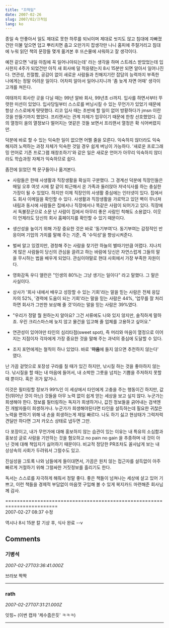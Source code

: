 ```yaml
---
title: "끄적임"
date: 2007-02-26
slug: 2007/02/끄적임
lang: ko
---
```


종일 속 안좋아서 일도 제대로 못한 하루를 되뇌이며 제대로 씻지도 않고 침대에 자빠졌건만
이불 덮으면 덥고 뿌리치면 춥고 오만가지 잡생각만 나니 홈피에 주절거리고
침대에 누워 읽던 책의 문장들 몇개 옮겨본 후 뜨슨물에 샤워하고 잘 생각이다.

예전 같으면 '내일 아침에 꼭 일어나야되는데' 라는 생각을 하며 스트레스 받았었는데
입사한지 4주가 되었건만 아직 새 회사에 덜 적응됐는지 8시 15분만 되면 알아서 일어나진다.
연관성, 친절함, 공감이 없이 새로운 사람들과 친해지기란 잡담의 능력까지 부족한 나에게는 정말 어려운 일이다. 어차피 알아서 일어나지니까 '좀 늦게 자면 어때' 생각이 고개를 쳐든다.

여태까지 회사란 곳을 다닐 때는 99년 알바 회사, 99년초 ci까지. 입사를 하면서부터 뚜렷한 미션이 있었다.
입사당일부터 스스로를 버닝시킬 수 있는 무언가가 있었기 때문에 항상 스스로에게 떳떳했다. 
리코 입사 때는 초반에 할 일이 없어 방황하다가 jmsn 이란 것을 만들기까지 했었다.
프리랜서는 관계 자체가 업무이기 때문에 한창 선호했었다. 갑의 열정이 을의 열정보다 떨어지는 엿같은 것들 보면서 프리랜서 열정은 확 식어버렸지만.

덕분에 바로 할 수 있는 익숙한 일이 없으면 어쩔 줄을 모른다. 익숙하지 않더라도 익숙해지려 노력하는 과정 자체가 익숙한 것일 경우 쉽게 버닝이 가능하다. '새로운 프로그래밍 언어로 기존 프로그램 재창조하기'와 같은 일은 새로운 언어가 아무리 익숙하지 않더라도 학습과정 자체가 익숙하므로 쉽다.

좀전에 읽었던 책 문구들이나 옮겨본다. 

- 사람들은 한때 사생활과 직장생활을 확실히 구분했다. 그 경계선 덕분에 직장인들은 매일 오후 여섯 시에 칼 같이 퇴근해서 온 가족과 둘러앉아 저녁식사를 하는 충실한 가장이 될 수 있었다. 하지만 이제 직장인의 사생활 중심에는 인터넷이 있다. 집에서도 회사 이메일을 확인할 수 있다. 사생활과 직장생활을 가로막고 있던 벽이 무너져 내림과 동시에 사람들은 집에서나 직장에서나 똑같은 사람이 되어가고 있다. 직장에서 독불장군으로 소문 난 사람이 집에서 아무리 좋은 사람인 척해도 소용없다. 이웃이 언제라도 당신의 회사 홈페이지를 확인할 수 있기 때문이다.

- 생산성을 높이기 위해 가장 중요한 것은 바로 '동기부여'다. 동기부여는 감정적인 반응이며 기업의 가치를 말해 주는 기준, 즉 '수익성'을 향상시켜준다.

- 벌써 알고 있겠지만, 경청해 주는 사람을 찾기란 하늘의 별따기만큼 어렵다. 지나치게 많은 사람들이 당신의 관심을 끌려고 하는 바람에 당신은 자연스럽게 그들의 말을 무시하는 법을 배우게 되었다. 관심이야말로 현대 사회에서 가장 부족한 자원이다.

- 영화감독 우디 앨런은 "인생의 80%는 그냥 생기는 일이다" 라고 말했다. 그 말은 사실이다. 

- 상사가 '회사 내에서 배우고 성장할 수 있는 기회'라는 말을 믿는 사람은 전체 응답자의 52%, '경력에 도움이 되는 기회'라는 말을 믿는 사람은 44%, '업무를 잘 처리하면 회사가 그만한 보상해 줄 것'이라는 말을 믿는 사람은 39%였다.

- "우리가 정말 뭘 원하는지 알아요? 그건 서류에도 나와 있지 않지만, 솔직하게 말하죠. 우린 크리스마스에 늦지 않고 물건을 입고해 줄 업체를 고용하고 싶어요."

- 연관성이 있어야만 타인의 심리타점(sweet spot), 즉 머리와 마음이 열정으로 이어지는 지점이자 각자에게 가장 중요한 것을 말해 주는 과녁의 중심에 도달할 수 있다.

- 조지 포먼에게는 철칙이 하나 있었다. 바로 '**마음**에 들지 않으면 추천하지 않는다' 였다.

난 가끔 겉멋으로 포장성 구라를 칠 때가 있긴 하지만, 낚시질 하는 것을 좋아하지 않는다. 낚시질을 할 때는 내 마음에 들어서, 내 소박한 그릇을 넘치는 기쁨을 주저하지 못할 때 뿐이다. 혹은 귀가 얇거나.

이것은 필터링할 정보가 99%인 이 세상에서 타인에게 고충을 주는 행동이긴 하지만, 값진(뛰어난 것이 아닌) 것들을 아무 노력 없이 쉽게 얻는 세상을 보고 싶지 않다. 누군가는 희생해야 한다.
정보를 필터링하는 독자가 희생하거나, 값진 정보들을 긁어내는 검색엔진 개발자들이 희생하거나.
누군가가 희생해야된다면 타인을 설득하는데 필요한 귀찮은 노력을 면하기 위해 내 손을 희생하는게 제일 빠르다. 나도 하기 싫고 현상태가 그럭저럭 견딜만 하다면 그저 카오스 상태로 냅두면 그만.

다 포장이고, 내가 무언가에 대해 홍보하지 않는 습관이 있는 이유는 내 특유의 소심함과 홍보성 글로 사람을 기만하는 것을 혐오하고 no pain no gain 을 추종하며 내 것이 아닌 것에 대해 책임지기 싫어하기 때문이다. 비교적 정당한 PR조차도 꼴사납게 보는 내 상상속의 사회가 두려워서 그럴수도 있고.

진실성을 그토록 나와 남들에게 들이대면서, 가끔은 원치 않는 접근자를 설득없이 아주 빠르게 거절하기 위해 그럴싸한 거짓정보를 흘리기도 한다. 

독서는 스스로를 자극하게 해줘서 정말 좋다. 
좋은 책들이 넘쳐나는 세상에 살고 있어 기쁘고, 이런 책들을 경제적 부담없이 마음껏 구입해 볼 수 있게 복지카드 마련해준 회사님께 감사.

========================================================================  
2007-02-27 08:37 수정  

역시나 8시 15분 칼 기상 후, 식사 완료 --v

## Comments

### 기병석
*2007-02-27T03:36:41.000Z*

브라보
짝짝

---

### rath
*2007-02-27T07:31:21.000Z*

잇힝~ (이번 캡챠 '케수줍은듯' ㅋㅋㅋ)

---

